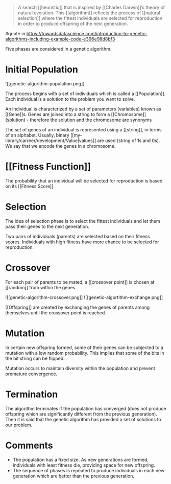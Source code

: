 > A search [[heuristic]] that is inspired by [[Charles Darwin]]’s theory of natural evolution. This [[algorithm]] reflects the process of [[natural selection]] where the fittest individuals are selected for reproduction in order to produce offspring of the next generation.

#quote in https://towardsdatascience.com/introduction-to-genetic-algorithms-including-example-code-e396e98d8bf3

Five phases are considered in a genetic algorithm.

# Initial Population

![[genetic-algorithm-population.png]]

The process begins with a set of individuals which is called a [[Population]]. Each individual is a solution to the problem you want to solve.

An individual is characterized by a set of parameters (variables) known as [[Gene]]s. Genes are joined into a string to form a [[Chromosome]] (solution) - therefore the solution and the chromosome are synonyms

The set of genes of an individual is represented using a [[string]], in terms of an alphabet. Usually, binary [[my-library/carreer/development/Value|values]] are used (string of 1s and 0s). We say that we encode the genes in a chromosome.

# [[Fitness Function]]

The probability that an individual will be selected for reproduction is based on its [[Fitness Score]]

# Selection

The idea of selection phase is to select the fittest individuals and let them pass their genes to the next generation.

Two pairs of individuals (parents) are selected based on their fitness scores. Individuals with high fitness have more chance to be selected for reproduction.

# Crossover

For each pair of parents to be mated, a [[crossover point]] is chosen at [[random]] from within the genes.

![[genetic-algorithm-crossover.png]]
![[genetic-algortithm-exchange.png]]

[[Offspring]] are created by exchanging the genes of parents among themselves until the crossover point is reached.

# Mutation

In certain new offspring formed, some of their genes can be subjected to a mutation with a low random probability. This implies that some of the bits in the bit string can be flipped.

Mutation occurs to maintain diversity within the population and prevent premature convergence.

# Termination

The algorithm terminates if the population has converged (does not produce offspring which are significantly different from the previous generation). Then it is said that the genetic algorithm has provided a set of solutions to our problem.

# Comments

- The population has a fixed size. As new generations are formed, individuals with
  least fitness die, providing space for new offspring.
- The sequence of phases is repeated to produce individuals in each new generation which are better than the previous generation.

